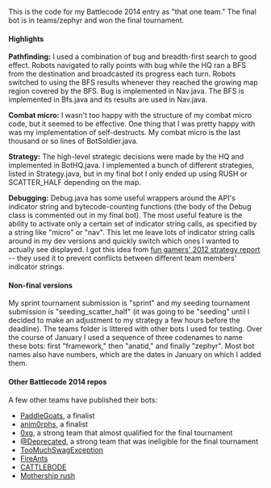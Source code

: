This is the code for my Battlecode 2014 entry as "that one team." The final bot is in teams/zephyr and won the final tournament.

#### Highlights

**Pathfinding:** I used a combination of bug and breadth-first search to good effect. Robots navigated to rally points with bug while the HQ ran a BFS from the destination and broadcasted its progress each turn. Robots switched to using the BFS results whenever they reached the growing map region covered by the BFS. Bug is implemented in Nav.java. The BFS is implemented in Bfs.java and its results are used in Nav.java.

**Combat micro:** I wasn't too happy with the structure of my combat micro code, but it seemed to be effective. One thing that I was pretty happy with was my implementation of self-destructs. My combat micro is the last thousand or so lines of BotSoldier.java.

**Strategy:** The high-level strategic decisions were made by the HQ and implemented in BotHQ.java. I implemented a bunch of different strategies, listed in Strategy.java, but in my final bot I only ended up using RUSH or SCATTER_HALF depending on the map. 

**Debugging:** Debug.java has some useful wrappers around the API's indicator string and bytecode-counting functions  (the body of the Debug class is commented out in my final bot). The most useful feature is the ability to activate only a certain set of indicator string calls, as specified by a string like "micro" or "nav". This let me leave lots of indicator string calls around in my dev versions and quickly switch which ones I wanted to actually see displayed. I got this idea from [fun gamers' 2012 strategy report](http://cdn.bitbucket.org/Cixelyn/bcode2012-bot/downloads/strategyreport.pdf) -- they used it to prevent conflicts between different team members' indicator strings.

#### Non-final versions

My sprint tournament submission is "sprint" and my seeding tournament submission is "seeding_scatter_half" (it was going to be "seeding" until I decided to make an adjustment to my strategy a few hours before the deadline). The teams folder is littered with other bots I used for testing. Over the course of January I used a sequence of three codenames to name these bots: first "framework," then "anatid," and finally "zephyr". Most bot names also have numbers, which are the dates in January on which I added them. 

#### Other Battlecode 2014 repos

A few other teams have published their bots:

* [PaddleGoats](https://github.com/u--/PaddleGoats2014), a finalist
* [anim0rphs](https://bitbucket.org/jdshen/battlecode-2014), a finalist
* [0xg](https://github.com/0xg/Battlecode-2014), a strong team that almost qualified for the final tournament
* [@Deprecated](http://math.columbia.edu/~dgulotta/bc2014.jar), a strong team that was ineligible for the final tournament
* [TooMuchSwagException](https://bitbucket.org/Goldob/battlecode2014)
* [FireAnts](https://bitbucket.org/schueppert/battlecode2014/)
* [CATTLEBODE](https://github.com/optimuscoprime/battlecode2014)
* [Mothership rush](https://dl.dropboxusercontent.com/u/9059/team197.jar)
